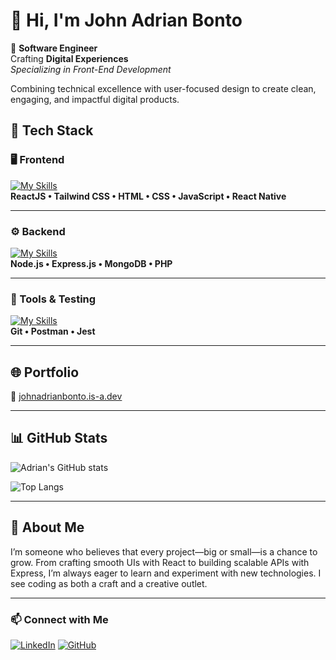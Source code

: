 # 👋 Hi, I'm John Adrian Bonto

🎯 **Software Engineer**  
Crafting **Digital Experiences**  
*Specializing in Front-End Development*  

Combining technical excellence with user-focused design to create clean, engaging, and impactful digital products.

## 🧠 Tech Stack

### 🖥️ Frontend
[![My Skills](https://skillicons.dev/icons?i=react,tailwind,html,css,js,reactnative)](https://skillicons.dev)  
**ReactJS • Tailwind CSS • HTML • CSS • JavaScript • React Native**

---

### ⚙️ Backend
[![My Skills](https://skillicons.dev/icons?i=nodejs,express,mongodb,php)](https://skillicons.dev)  
**Node.js • Express.js • MongoDB • PHP**

---

### 🧰 Tools & Testing
[![My Skills](https://skillicons.dev/icons?i=git,postman,jest)](https://skillicons.dev)  
**Git • Postman • Jest**

---

## 🌐 Portfolio
🔗 [johnadrianbonto.is-a.dev](https://johnadrianbonto.is-a.dev)

---

## 📊 GitHub Stats

![Adrian's GitHub stats](https://github-readme-stats.vercel.app/api?username=Adrian9502&show_icons=true&theme=transparent&hide_border=true)

![Top Langs](https://github-readme-stats.vercel.app/api/top-langs/?username=Adrian9502&layout=compact&theme=transparent&hide_border=true&hide=python,html)

---

## 🚀 About Me 
I’m someone who believes that every project—big or small—is a chance to grow.
From crafting smooth UIs with React to building scalable APIs with Express, I’m always eager to learn and experiment with new technologies.
I see coding as both a craft and a creative outlet.

---

### 📫 Connect with Me
[![LinkedIn](https://skillicons.dev/icons?i=linkedin)](https://www.linkedin.com/in/johnadrianbonto)
[![GitHub](https://skillicons.dev/icons?i=github)](https://github.com/Adrian9502)
